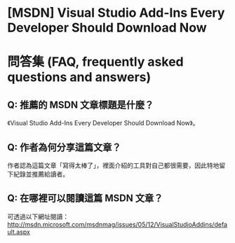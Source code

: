 # [MSDN] Visual Studio Add-Ins Every Developer Should Download Now

# 問答集 (FAQ, frequently asked questions and answers)

## Q: 推薦的 MSDN 文章標題是什麼？
《Visual Studio Add-Ins Every Developer Should Download Now》。

## Q: 作者為何分享這篇文章？
作者認為這篇文章「寫得太棒了」，裡面介紹的工具對自己都很需要，因此特地留下紀錄並推薦給讀者。

## Q: 在哪裡可以閱讀這篇 MSDN 文章？
可透過以下網址閱讀：
http://msdn.microsoft.com/msdnmag/issues/05/12/VisualStudioAddins/default.aspx